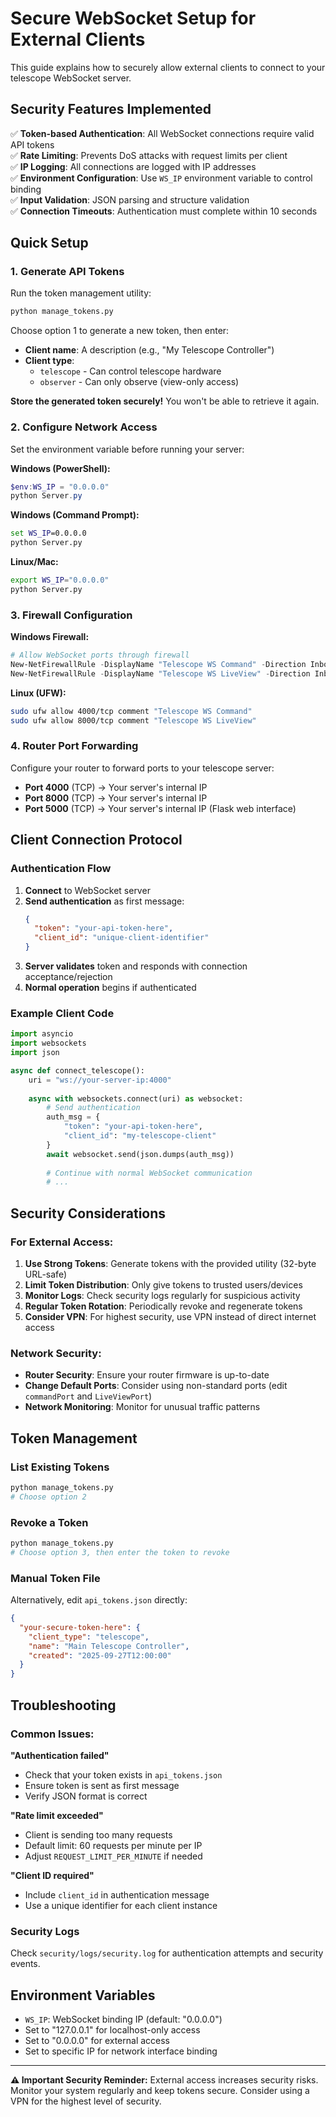 # Secure WebSocket Setup for External Clients

This guide explains how to securely allow external clients to connect to your telescope WebSocket server.

## Security Features Implemented

✅ **Token-based Authentication**: All WebSocket connections require valid API tokens  
✅ **Rate Limiting**: Prevents DoS attacks with request limits per client  
✅ **IP Logging**: All connections are logged with IP addresses  
✅ **Environment Configuration**: Use `WS_IP` environment variable to control binding  
✅ **Input Validation**: JSON parsing and structure validation  
✅ **Connection Timeouts**: Authentication must complete within 10 seconds  

## Quick Setup

### 1. Generate API Tokens

Run the token management utility:
```bash
python manage_tokens.py
```

Choose option 1 to generate a new token, then enter:
- **Client name**: A description (e.g., "My Telescope Controller")
- **Client type**: 
  - `telescope` - Can control telescope hardware
  - `observer` - Can only observe (view-only access)

**Store the generated token securely!** You won't be able to retrieve it again.

### 2. Configure Network Access

Set the environment variable before running your server:

**Windows (PowerShell):**
```powershell
$env:WS_IP = "0.0.0.0"
python Server.py
```

**Windows (Command Prompt):**
```cmd
set WS_IP=0.0.0.0
python Server.py
```

**Linux/Mac:**
```bash
export WS_IP="0.0.0.0"
python Server.py
```

### 3. Firewall Configuration

**Windows Firewall:**
```powershell
# Allow WebSocket ports through firewall
New-NetFirewallRule -DisplayName "Telescope WS Command" -Direction Inbound -Protocol TCP -LocalPort 4000 -Action Allow
New-NetFirewallRule -DisplayName "Telescope WS LiveView" -Direction Inbound -Protocol TCP -LocalPort 8000 -Action Allow
```

**Linux (UFW):**
```bash
sudo ufw allow 4000/tcp comment "Telescope WS Command"
sudo ufw allow 8000/tcp comment "Telescope WS LiveView" 
```

### 4. Router Port Forwarding

Configure your router to forward ports to your telescope server:
- **Port 4000** (TCP) → Your server's internal IP
- **Port 8000** (TCP) → Your server's internal IP
- **Port 5000** (TCP) → Your server's internal IP (Flask web interface)

## Client Connection Protocol

### Authentication Flow

1. **Connect** to WebSocket server
2. **Send authentication** as first message:
   ```json
   {
     "token": "your-api-token-here",
     "client_id": "unique-client-identifier"
   }
   ```
3. **Server validates** token and responds with connection acceptance/rejection
4. **Normal operation** begins if authenticated

### Example Client Code

```python
import asyncio
import websockets
import json

async def connect_telescope():
    uri = "ws://your-server-ip:4000"
    
    async with websockets.connect(uri) as websocket:
        # Send authentication
        auth_msg = {
            "token": "your-api-token-here",
            "client_id": "my-telescope-client"
        }
        await websocket.send(json.dumps(auth_msg))
        
        # Continue with normal WebSocket communication
        # ...
```

## Security Considerations

### For External Access:

1. **Use Strong Tokens**: Generate tokens with the provided utility (32-byte URL-safe)
2. **Limit Token Distribution**: Only give tokens to trusted users/devices
3. **Monitor Logs**: Check security logs regularly for suspicious activity
4. **Regular Token Rotation**: Periodically revoke and regenerate tokens
5. **Consider VPN**: For highest security, use VPN instead of direct internet access

### Network Security:

- **Router Security**: Ensure your router firmware is up-to-date
- **Change Default Ports**: Consider using non-standard ports (edit `commandPort` and `LiveViewPort`)
- **Network Monitoring**: Monitor for unusual traffic patterns

## Token Management

### List Existing Tokens
```bash
python manage_tokens.py
# Choose option 2
```

### Revoke a Token
```bash
python manage_tokens.py
# Choose option 3, then enter the token to revoke
```

### Manual Token File

Alternatively, edit `api_tokens.json` directly:
```json
{
  "your-secure-token-here": {
    "client_type": "telescope",
    "name": "Main Telescope Controller", 
    "created": "2025-09-27T12:00:00"
  }
}
```

## Troubleshooting

### Common Issues:

**"Authentication failed"**
- Check that your token exists in `api_tokens.json`
- Ensure token is sent as first message
- Verify JSON format is correct

**"Rate limit exceeded"** 
- Client is sending too many requests
- Default limit: 60 requests per minute per IP
- Adjust `REQUEST_LIMIT_PER_MINUTE` if needed

**"Client ID required"**
- Include `client_id` in authentication message
- Use a unique identifier for each client instance

### Security Logs

Check `security/logs/security.log` for authentication attempts and security events.

## Environment Variables

- `WS_IP`: WebSocket binding IP (default: "0.0.0.0")
- Set to "127.0.0.1" for localhost-only access
- Set to "0.0.0.0" for external access
- Set to specific IP for network interface binding

---

**⚠️ Important Security Reminder:**
External access increases security risks. Monitor your system regularly and keep tokens secure. Consider using a VPN for the highest level of security.